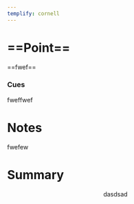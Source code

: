 ```yaml
---
templify: cornell
---
```


# ==Point==

==fwef==

### Cues

fweffwef

# Notes

fwefew

# Summary

<center>dasdsad</center>